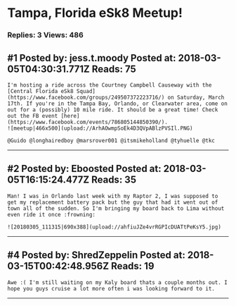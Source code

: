 # Tampa, Florida eSk8 Meetup!

### Replies: 3 Views: 486

## \#1 Posted by: jess.t.moody Posted at: 2018-03-05T04:30:31.771Z Reads: 75

```
I'm hosting a ride across the Courtney Campbell Causeway with the [Central Florida eSk8 Squad](https://www.facebook.com/groups/249507372223716/) on Saturday, March 17th. If you're in the Tampa Bay, Orlando, or Clearwater area, come on out for a (possibly) 10 mile ride. It should be a great time! Check out the FB event [here](https://www.facebook.com/events/786805144850390/).
![meetup|466x500](upload://ArhAOwmpSoEk4D3QVpABlzPVSIl.PNG)

@Guido @longhairedboy @marsrover001 @itsmikeholland @tyhuelle @tkc
```

---
## \#2 Posted by: Eboosted Posted at: 2018-03-05T16:15:24.477Z Reads: 35

```
Man! I was in Orlando last week with my Raptor 2, I was supposed to get my replacement battery pack but the guy that had it went out of town all of the sudden. So I'm bringing my board back to Lima without even ride it once :frowning:

![20180305_111315|690x388](upload://ahfiuJZe4vrRGPIcDUATtPeKsY5.jpg)
```

---
## \#4 Posted by: ShredZeppelin Posted at: 2018-03-15T00:42:48.956Z Reads: 19

```
Awe :( I'm still waiting on my Kaly board thats a couple months out. I hope you guys cruise a lot more often i was looking forward to it.
```

---
